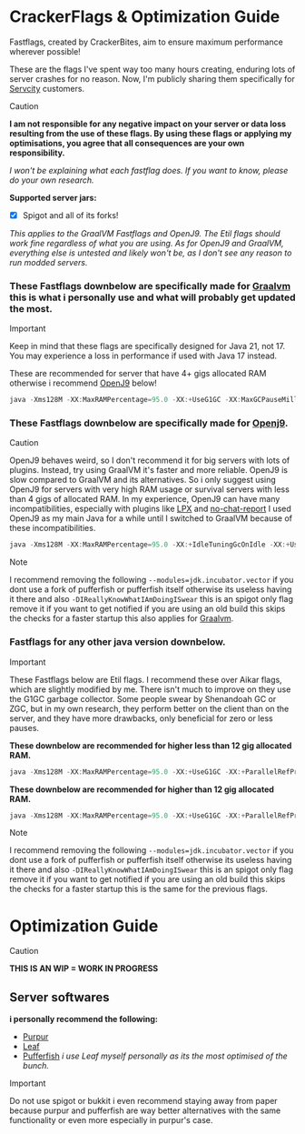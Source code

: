 # CrackerFlags & Optimization Guide
Fastflags, created by CrackerBites, aim to ensure maximum performance wherever possible!

These are the flags I've spent way too many hours creating, enduring lots of server crashes for no reason. Now, I'm publicly sharing them specifically for [Servcity](https://servcity.org/) customers.
> [!CAUTION]
> **I am not responsible for any negative impact on your server or data loss resulting from the use of these flags. By using these flags or applying my optimisations, you agree that all consequences are your own responsibility.**
>
> *I won't be explaining what each fastflag does. If you want to know, please do your own research.*

 **Supported server jars:**
- [x] Spigot and all of its forks!

*This applies to the GraalVM Fastflags and OpenJ9. The Etil flags should work fine regardless of what you are using. As for OpenJ9 and GraalVM, everything else is untested and likely won't be, as I don't see any reason to run modded servers.*

### These Fastflags downbelow are specifically made for [Graalvm](https://www.graalvm.org/downloads/#) this is what i personally use and what will probably get updated the most.
> [!IMPORTANT]
> Keep in mind that these flags are specifically designed for Java 21, not 17. You may experience a loss in performance if used with Java 17 instead.
>
> These are recommended for server that have 4+ gigs allocated RAM otherwise i recommend [OpenJ9](https://github.com/CrackerBites/CrackerFlags?tab=readme-ov-file#these-fastflags-downbelow-are-specifically-made-for-openj9) below!
```java
java -Xms128M -XX:MaxRAMPercentage=95.0 -XX:+UseG1GC -XX:MaxGCPauseMillis=130 -XX:+UnlockExperimentalVMOptions -XX:+UnlockDiagnosticVMOptions -XX:+DisableExplicitGC -XX:+AlwaysPreTouch -XX:+ParallelRefProcEnabled -XX:G1NewSizePercent=28 -XX:G1HeapRegionSize=16M -XX:G1ReservePercent=20 -XX:G1MixedGCCountTarget=3 -XX:InitiatingHeapOccupancyPercent=10 -XX:G1MixedGCLiveThresholdPercent=90 -XX:G1RSetUpdatingPauseTimePercent=0 -XX:SurvivorRatio=32 -XX:MaxTenuringThreshold=1 -XX:+PerfDisableSharedMem -XX:G1SATBBufferEnqueueingThresholdPercent=30 -XX:G1ConcMarkStepDurationMillis=5 -XX:G1RSetUpdatingPauseTimePercent=0 -XX:+UseNUMA -XX:-DontCompileHugeMethods -XX:MaxNodeLimit=240000 -XX:NodeLimitFudgeFactor=8000 -XX:ReservedCodeCacheSize=400M -XX:NonNMethodCodeHeapSize=12M -XX:ProfiledCodeHeapSize=194M -XX:NonProfiledCodeHeapSize=194M -XX:NmethodSweepActivity=1 -XX:+UseCriticalJavaThreadPriority -XX:AllocatePrefetchStyle=3 -XX:+UseTransparentHugePages -XX:LargePageSizeInBytes=2M -XX:+UseLargePages -XX:+EagerJVMCI -XX:+UseFastUnorderedTimeStamps --add-modules=jdk.incubator.vector -DIReallyKnowWhatIAmDoingISwear -jar server.jar --nogui
```
### These Fastflags downbelow are specifically made for [Openj9](https://github.com/eclipse-openj9/openj9).
> [!CAUTION]
> OpenJ9 behaves weird, so I don't recommend it for big servers with lots of plugins. Instead, try using GraalVM it's faster and more reliable. OpenJ9 is slow compared to GraalVM and its alternatives. So i only suggest using OpenJ9 for servers with very high RAM usage or survival servers with less than 4 gigs of allocated RAM. In my experience, OpenJ9 can have many incompatibilities, especially with plugins like [LPX](https://builtbybit.com/resources/lpx-antipacketexploit.15709/) and [no-chat-report](https://modrinth.com/mod/no-chat-reports/versions) I used OpenJ9 as my main Java for a while until I switched to GraalVM because of these incompatibilities.
```java
java -Xms128M -XX:MaxRAMPercentage=95.0 -XX:+IdleTuningGcOnIdle -XX:+UseAggressiveHeapShrink -XX:-OmitStackTraceInFastThrow -XX:+UseFastAccessorMethods -Xshareclasses:allowClasspaths -XX:+AlwaysPreTouch -XX:+ClassRelationshipVerifier -Xshareclasses:cacheDir=./cache -Xaot -XX:+UseCompressedOops -XX:ObjectAlignmentInBytes=256 -Xshareclasses -XX:SharedCacheHardLimit=800M -Xscmx800M -Xtune:virtualized -XX:InitialTenuringThreshold=5 -Dlog4j2.formatMsgNoLookups=true -XX:-DisableExplicitGC -XX:+UnlockExperimentalVMOptions -XX:MaxGCPauseMillis=6 -Djava.net.preferIPv4Stack=true -XX:-ParallelRefProcEnabled -XX:+UseTLAB -Xmn200M -Xmx1G -Xms201M -XX:ParallelGCThreads=2 -XX:ConcGCThreads=1 -DIReallyKnowWhatIAmDoingISwear --add-modules=jdk.incubator.vector -jar server.jar --nogui
```
> [!NOTE]
> I recommend removing the following `--modules=jdk.incubator.vector` if you dont use a fork of pufferfish or pufferfish itself otherwise its useless having it there and also `-DIReallyKnowWhatIAmDoingISwear` this is an spigot only flag remove it if you want to get notified if you are using an old build this skips the checks for a faster startup this also applies for [Graalvm](https://github.com/CrackerBites/CrackerFlags/blob/main/README.md#these-fastflags-downbelow-are-specifically-made-for-graalvm-this-is-what-i-personally-use-and-what-will-probably-get-updated-the-most).
### Fastflags for any other java version downbelow.
> [!IMPORTANT]
> These Fastflags below are Etil flags. I recommend these over Aikar flags, which are slightly modified by me. There isn't much to improve on they use the G1GC garbage collector. Some people swear by Shenandoah GC or ZGC, but in my own research, they perform better on the client than on the server, and they have more drawbacks, only beneficial for zero or less pauses.

**These downbelow are recommended for higher less than 12 gig allocated RAM.**
```java
java -Xms128M -XX:MaxRAMPercentage=95.0 -XX:+UseG1GC -XX:+ParallelRefProcEnabled -XX:MaxGCPauseMillis=200 -XX:+UnlockExperimentalVMOptions -XX:+UnlockDiagnosticVMOptions -XX:+DisableExplicitGC -XX:+AlwaysPreTouch -XX:G1NewSizePercent=30 -XX:G1MaxNewSizePercent=40 -XX:G1HeapRegionSize=8M -XX:G1ReservePercent=20 -XX:G1HeapWastePercent=5 -XX:G1MixedGCCountTarget=4 -XX:InitiatingHeapOccupancyPercent=15 -XX:G1MixedGCLiveThresholdPercent=90 -XX:G1RSetUpdatingPauseTimePercent=5 -XX:SurvivorRatio=32 -XX:+PerfDisableSharedMem -XX:MaxTenuringThreshold=1 -XX:-UseBiasedLocking -XX:UseAVX=3 -XX:+UseStringDeduplication -XX:+UseFastUnorderedTimeStamps -XX:+UseAES -XX:+UseAESIntrinsics -XX:UseSSE=4 -XX:+UseFMA -XX:AllocatePrefetchStyle=1 -XX:+UseLoopPredicate -XX:+RangeCheckElimination -XX:+EliminateLocks -XX:+DoEscapeAnalysis -XX:+UseCodeCacheFlushing -XX:+SegmentedCodeCache -XX:+UseFastJNIAccessors -XX:+OptimizeStringConcat -XX:+UseCompressedOops -XX:+UseThreadPriorities -XX:+OmitStackTraceInFastThrow -XX:+TrustFinalNonStaticFields -XX:ThreadPriorityPolicy=1 -XX:+UseInlineCaches -XX:+RewriteBytecodes -XX:+RewriteFrequentPairs -XX:+UseNUMA -XX:-DontCompileHugeMethods -XX:+UseFPUForSpilling -XX:+UseFastStosb -XX:+UseNewLongLShift -XX:+UseVectorCmov -XX:+UseXMMForArrayCopy -XX:+UseXmmI2D -XX:+UseXmmI2F -XX:+UseXmmLoadAndClearUpper -XX:+UseXmmRegToRegMoveAll -Dfile.encoding=UTF-8 -Xlog:async -Djava.security.egd=file:/dev/urandom -DIReallyKnowWhatIAmDoingISwear --add-modules jdk.incubator.vector -jar server.jar nogui
```
**These downbelow are recommended for higher than 12 gig allocated RAM.**
```java
java -Xms128M -XX:MaxRAMPercentage=95.0 -XX:+UseG1GC -XX:+ParallelRefProcEnabled -XX:MaxGCPauseMillis=200 -XX:+UnlockExperimentalVMOptions -XX:+UnlockDiagnosticVMOptions -XX:+DisableExplicitGC -XX:+AlwaysPreTouch -XX:G1NewSizePercent=40 -XX:G1MaxNewSizePercent=50 -XX:G1HeapRegionSize=16M -XX:G1ReservePercent=15 -XX:G1HeapWastePercent=5 -XX:G1MixedGCCountTarget=4 -XX:InitiatingHeapOccupancyPercent=20 -XX:G1MixedGCLiveThresholdPercent=90 -XX:G1RSetUpdatingPauseTimePercent=5 -XX:SurvivorRatio=32 -XX:+PerfDisableSharedMem -XX:MaxTenuringThreshold=1 -XX:-UseBiasedLocking -XX:UseAVX=3 -XX:+UseStringDeduplication -XX:+UseFastUnorderedTimeStamps -XX:+UseAES -XX:+UseAESIntrinsics -XX:UseSSE=4 -XX:+UseFMA -XX:AllocatePrefetchStyle=1 -XX:+UseLoopPredicate -XX:+RangeCheckElimination -XX:+EliminateLocks -XX:+DoEscapeAnalysis -XX:+UseCodeCacheFlushing -XX:+SegmentedCodeCache -XX:+UseFastJNIAccessors -XX:+OptimizeStringConcat -XX:+UseCompressedOops -XX:+UseThreadPriorities -XX:+OmitStackTraceInFastThrow -XX:+TrustFinalNonStaticFields -XX:ThreadPriorityPolicy=1 -XX:+UseInlineCaches -XX:+RewriteBytecodes -XX:+RewriteFrequentPairs -XX:+UseNUMA -XX:-DontCompileHugeMethods -XX:+UseFPUForSpilling -XX:+UseFastStosb -XX:+UseNewLongLShift -XX:+UseVectorCmov -XX:+UseXMMForArrayCopy -XX:+UseXmmI2D -XX:+UseXmmI2F -XX:+UseXmmLoadAndClearUpper -XX:+UseXmmRegToRegMoveAll -Dfile.encoding=UTF-8 -Xlog:async -Djava.security.egd=file:/dev/urandom -DIReallyKnowWhatIAmDoingISwear --add-modules jdk.incubator.vector -jar server.jar nogui
```
> [!NOTE]
> I recommend removing the following `--modules=jdk.incubator.vector` if you dont use a fork of pufferfish or pufferfish itself otherwise its useless having it there and also `-DIReallyKnowWhatIAmDoingISwear` this is an spigot only flag remove it if you want to get notified if you are using an old build this skips the checks for a faster startup this is the same for the previous flags.

# Optimization Guide
> [!CAUTION]
> **THIS IS AN WIP = WORK IN PROGRESS**
## Server softwares
**i personally recommend the following:**
- [Purpur](https://purpurmc.org/)
- [Leaf](https://github.com/Winds-Studio/Leaf)
- [Pufferfish](https://github.com/pufferfish-gg/Pufferfish)
*i use Leaf myself personally as its the most optimised of the bunch.*

> [!IMPORTANT]
> Do not use spigot or bukkit i even recommend staying away from paper because purpur and pufferfish are way better alternatives with the same functionality or even more especially in purpur's case.
